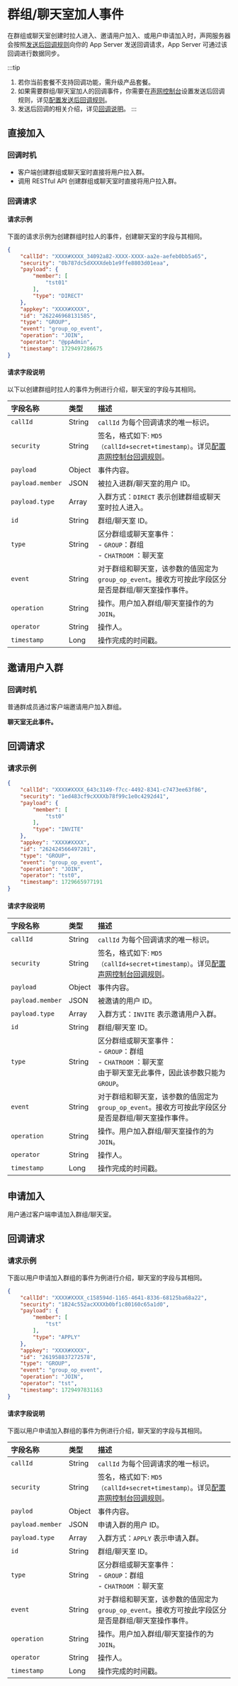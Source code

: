 # 群组/聊天室加人事件 

在群组或聊天室创建时拉人进入、邀请用户加入、或用户申请加入时，声网服务器会按照[发送后回调规则](callback_postsending.html#发送后回调规则)向你的 App Server 发送回调请求，App Server 可通过该回调进行数据同步。

:::tip
1. 若你当前套餐不支持回调功能，需升级产品套餐。
2. 如果需要群组/聊天室加人的回调事件，你需要在[声网控制台](https://console.shengwang.cn/overview)设置发送后回调规则，详见[配置发送后回调规则](callback_postsending.html#发送后回调规则)。
3. 发送后回调的相关介绍，详见[回调说明](/docs/sdk/server-side/callback_postsending.html)。
:::

## 直接加入

### 回调时机

- 客户端创建群组或聊天室时直接将用户拉入群。
- 调用 RESTful API 创建群组或聊天室时直接将用户拉入群。

### 回调请求

#### 请求示例

下面的请求示例为创建群组时拉人的事件，创建聊天室的字段与其相同。

```json
{
	"callId": "XXXX#XXXX_34092a82-XXXX-XXXX-aa2e-aefeb0bb5a65",
	"security": "0b787dc5dXXXXdeb1e9ffe8803d01eaa",
	"payload": {
		"member": [
			"tst01"
		],
		"type": "DIRECT"
	},
	"appkey": "XXXX#XXXX",
	"id": "262246968131585",
	"type": "GROUP",
	"event": "group_op_event",
	"operation": "JOIN",
	"operator": "@ppAdmin",
	"timestamp": 1729497286675
}
```

#### 请求字段说明

以下以创建群组时拉人的事件为例进行介绍，聊天室的字段与其相同。

| 字段名称         | 类型   | 描述                                                         |
| :------------- | :----- | :----------------------------------------------------------- |
| `callId`       | String   | `callId` 为每个回调请求的唯一标识。 | 
| `security`     | String | 签名，格式如下: `MD5（callId+secret+timestamp）`。详见[配置声网控制台回调规则](callback_postsending.html#发送后回调规则)。|
| `payload`       | Object | 事件内容。                                                     |
| `payload.member` | JSON | 被拉入进群/聊天室的用户 ID。        | 
| `payload.type` | Array  | 入群方式：`DIRECT` 表示创建群组或聊天室时拉人进入。     |
| `id`           | String | 群组/聊天室 ID。                                                 |
| `type`         | String | 区分群组或聊天室事件：<br/> - `GROUP`：群组 <br/> - `CHATROOM` ：聊天室   |
| `event`        | String | 对于群组和聊天室，该参数的值固定为 `group_op_event`。接收方可按此字段区分是否是群组/聊天室操作事件。 | 
| `operation`    | String | 操作。用户加入群组/聊天室操作的为 `JOIN`。 |
| `operator`     | String | 操作人。                     | 
| `timestamp`    | Long   | 操作完成的时间戳。          | 

## 邀请用户入群 

### 回调时机

普通群成员通过客户端邀请用户加入群组。

**聊天室无此事件。**

## 回调请求

### 请求示例

```json
{
	"callId": "XXXX#XXXX_643c3149-f7cc-4492-8341-c7473ee63f86",
	"security": "1ed483cf9cXXXXb78f99c1e0c4292d41",
	"payload": {
		"member": [
			"tst0"
		],
		"type": "INVITE"
	},
	"appkey": "XXXX#XXXX",
	"id": "262424566497281",
	"type": "GROUP",
	"event": "group_op_event",
	"operation": "JOIN",
	"operator": "tst0",
	"timestamp": 1729665977191
}
```

#### 请求字段说明

| 字段名称         | 类型   | 描述                                                         |
| :------------- | :----- | :----------------------------------------------------------- |
| `callId`       | String   | `callId` 为每个回调请求的唯一标识。 | 
| `security`     | String | 签名，格式如下: `MD5（callId+secret+timestamp）`。详见[配置声网控制台回调规则](callback_postsending.html#发送后回调规则)。|
| `payload`       | Object | 事件内容。                                                     |
| `payload.member`| JSON  | 被邀请的用户 ID。        | 
| `payload.type` | Array  | 入群方式：`INVITE` 表示邀请用户入群。     |
| `id`           | String | 群组/聊天室 ID。                                                 |
| `type`         | String | 区分群组或聊天室事件：<br/> - `GROUP`：群组 <br/> - `CHATROOM` ：聊天室  <br/> 由于聊天室无此事件，因此该参数只能为 `GROUP`。 |
| `event`        | String | 对于群组和聊天室，该参数的值固定为 `group_op_event`。接收方可按此字段区分是否是群组/聊天室操作事件。 | 
| `operation`    | String | 操作。用户加入群组/聊天室操作的为 `JOIN`。 |
| `operator`     | String | 操作人。                                 | 
| `timestamp`    | Long   | 操作完成的时间戳。                             | 

## 申请加入

用户通过客户端申请加入群组/聊天室。

## 回调请求

### 请求示例

下面以用户申请加入群组的事件为例进行介绍，聊天室的字段与其相同。

```json
{
	"callId": "XXXX#XXXX_c158594d-1165-4641-8336-68125ba68a22",
	"security": "1824c552acXXXXb0bf1c80160c65a1d0",
	"payload": {
		"member": [
			"tst"
		],
		"type": "APPLY"
	},
	"appkey": "XXXX#XXXX",
	"id": "261958837272578",
	"type": "GROUP",
	"event": "group_op_event",
	"operation": "JOIN",
	"operator": "tst",
	"timestamp": 1729497831163
}
```

#### 请求字段说明

下面以用户申请加入群组的事件为例进行介绍，聊天室的字段与其相同。

| 字段名称         | 类型   | 描述                                                         |
| :------------- | :----- | :----------------------------------------------------------- |
| `callId`       | String   | `callId` 为每个回调请求的唯一标识。 | 
| `security`     | String | 签名，格式如下: `MD5（callId+secret+timestamp）`。详见[配置声网控制台回调规则](callback_postsending.html#发送后回调规则)。|
| `paylod`       | Object | 事件内容。                                                     |
| `payload.member` | JSON | 申请入群的用户 ID。        | 
| `payload.type`| Array | 入群方式：`APPLY` 表示申请入群。     |
| `id`       | String | 群组/聊天室 ID。                                                 |
| `type`         | String | 区分群组或聊天室事件：<br/> - `GROUP`：群组 <br/> - `CHATROOM` ：聊天室   |
| `event`        | String | 对于群组和聊天室，该参数的值固定为 `group_op_event`。接收方可按此字段区分是否是群组/聊天室操作事件。 | 
| `operation`    | String | 操作。用户加入群组/聊天室操作的为 `JOIN`。 |
| `operator`     | String | 操作人。                     | 
| `timestamp`    | Long   | 操作完成的时间戳。            | 


